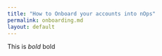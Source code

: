 ```yaml
---
title: "How to Onboard your accounts into nOps"
permalink: onboarding.md
layout: default
---
```


This is *bold* bold